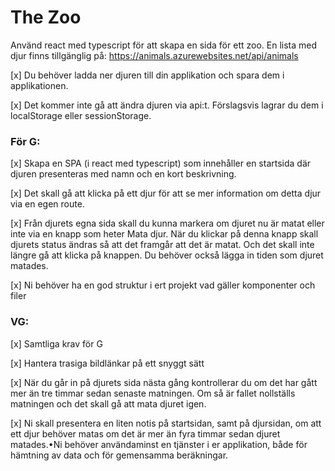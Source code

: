 # The Zoo
Använd react med typescript för att skapa en sida för ett zoo. En lista med djur finns tillgänglig på: https://animals.azurewebsites.net/api/animals

[x] Du behöver ladda ner djuren till din applikation och spara dem i applikationen. 

[x] Det kommer inte gå att ändra djuren via api:t. Förslagsvis lagrar du dem i localStorage eller sessionStorage. 

### För G: 
[x] Skapa en SPA (i react med typescript) som innehåller en startsida där djuren presenteras med namn och en kort beskrivning.

[x] Det skall gå att klicka på ett djur för att se mer information om detta djur via en egen route. 

[x] Från djurets egna sida skall du kunna markera om djuret nu är matat eller inte via en knapp som heter Mata djur. När du klickar på denna knapp skall djurets status ändras så att det framgår att det är matat. Och det skall inte längre gå att klicka på knappen. Du behöver också lägga in tiden som djuret matades. 

[x] Ni behöver ha en god struktur i ert projekt vad gäller komponenter och filer

### VG: 

[x] Samtliga krav för G

[x] Hantera trasiga bildlänkar på ett snyggt sätt

[x] När du går in på djurets sida nästa gång kontrollerar du om det har gått mer än tre timmar sedan senaste matningen. Om så är fallet nollställs matningen och det skall gå att mata djuret igen. 

[x] Ni skall presentera en liten notis på startsidan, samt på djursidan, om att ett djur behöver matas om det är mer än fyra timmar sedan djuret matades.•Ni behöver användaminst en tjänster i er applikation, både för hämtning av data och för gemensamma beräkningar.